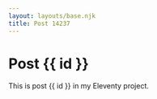```yaml
---
layout: layouts/base.njk
title: Post 14237
---
```


# Post {{ id }}

This is post {{ id }} in my Eleventy project.
